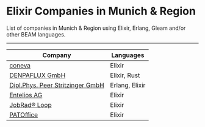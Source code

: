 # Elixir Companies in Munich & Region

List of companies in Munich & Region using Elixir, Erlang, Gleam and/or other BEAM languages.

---

| Company | Languages |
| --- | --- |
| [coneva](https://coneva.com/) | Elixir |
| [DENPAFLUX GmbH](https://www.denpaflux.com/) | Elixir, Rust |
| [Dipl.Phys. Peer Stritzinger GmbH](https://stritzinger.com/) | Erlang, Elixir |
| [Entelios AG](https://www.entelios.de/) | Elixir |
| [JobRad® Loop](https://www.jobradloop.com/) | Elixir |
| [PATOffice](https://www.patoffice.de/) | Elixir |
